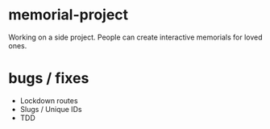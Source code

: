 # memorial-project

Working on a side project. People can create interactive memorials for loved ones.

# bugs / fixes

*	Lockdown routes
*	Slugs / Unique IDs
* TDD

